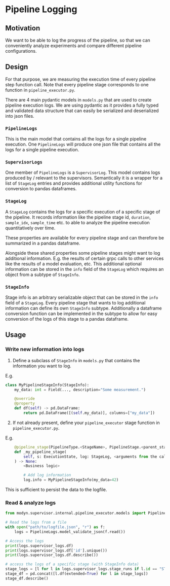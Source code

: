 # Pipeline Logging

## Motivation

We want to be able to log the progress of the pipeline, so that we can conveniently analyze experiments and compare
different pipeline configurations.

## Design

For that purpose, we are measuring the execution time of every pipeline step function call.
Note that every pipeline stage corresponds to one function in `pipeline_executor.py`.

There are 4 main pydantic models in `models.py` that are used to create pipeline execution logs. We are using pydantic as it provides
a fully typed and validated data structure that can easily be serialized and deserialized into json files.

### `PipelineLogs`

This is the main model that contains all the logs for a single pipeline execution. One `PipelineLogs` will produce one
json file that contains all the logs for a single pipeline execution.

### `SupervisorLogs`

One member of `PipelineLogs` is a `SupervisorLog`. This model contains logs produced by / relevant to the
supervisors. Semantically it is a wrapper for a list of `StageLog` entries and provides additional utility functions
for conversion to pandas dataframes.

### `StageLog`

A `StageLog` contains the logs for a specific execution of a specific stage of the pipeline. It records information
like the pipeline stage id, `duration`, `sample_idx`, `sample_time` etc. to able to analyze the pipeline execution quantitatively over time.

These properties are available for every pipeline stage and can therefore be summarized in a pandas dataframe.

Alongside these shared properties some pipeline stages might want to log additional information.
E.g. the results of certain grpc calls to other services like the results of a model evaluation, etc.
This additional optional information can be stored in the `info` field of the `StageLog` which requires an object
from a subtype of `StageInfo`.

### `StageInfo`

Stage info is an arbitrary serializable object that can be stored in the `info` field of a `StageLog`.
Every pipeline stage that wants to log additional information can define its own `StageInfo` subtype.
Additionally a dataframe conversion function can be implemented in the subtype to allow for easy conversion
of the logs of this stage to a pandas dataframe.

## Usage

### Write new information into logs

1. Define a subclass of `StageInfo` in `models.py` that contains the information you want to log.

E.g.

```python
class MyPipelineStageInfo(StageInfo):
    my_data: int = Field(..., description="Some measurement.")

    @override
    @property
    def df(self) -> pd.DataFrame:
        return pd.DataFrame([(self.my_data)], columns=["my_data"])
```

2. If not already present, define your `pipeline_executor` stage function in `pipeline_executor.py`.

E.g.

```python
    @pipeline_stage(PipelineType.<StageName>, PipelineStage.<parent_stage>)
    def _my_pipeline_stage(
        self, s: ExecutionState, log: StageLog, <arguments from the caller>
    ) -> None:
        <Business logic>

        # Add log information
        log.info = MyPipelineStageInfo(my_data=42)
```

This is sufficient to persist the data to the logfile.

### Read & analyze logs

```python
from modyn.supervisor.internal.pipeline_executor.models import PipelineLogs

# Read the logs from a file
with open("path/to/logfile.json", "r") as f:
    logs = PipelineLogs.model_validate_json(f.read())

# Access the logs
print(logs.supervisor_logs.df)
print(logs.supervisor_logs.df['id'].unique())
print(logs.supervisor_logs.df.describe())

# access the logs of a specific stage (with StageInfo data)
stage_logs = [l for l in logs.supervisor_logs.stage_runs if l.id == "STAGE_NAME"]
stage_df = pd.concat([l.df(extended=True) for l in stage_logs])
stage_df.describe()
```
